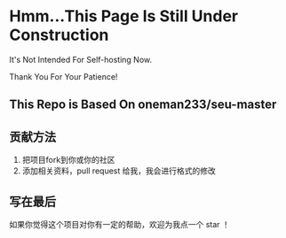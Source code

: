 # Hmm...This Page Is Still Under Construction

It's Not Intended For Self-hosting Now.

Thank You For Your Patience!

## This Repo is Based On oneman233/seu-master

## 贡献方法

1. 把项目fork到你或你的社区
2. 添加相关资料，pull request 给我，我会进行格式的修改

## 写在最后

如果你觉得这个项目对你有一定的帮助，欢迎为我点一个 star ！
